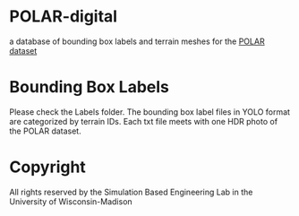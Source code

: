 # POLAR-digital
a database of bounding box labels and terrain meshes for the [POLAR dataset](https://ti.arc.nasa.gov/dataset/IRG_PolarDB/)

# Bounding Box Labels
Please check the Labels folder. The bounding box label files in YOLO format are categorized by terrain IDs. Each txt file meets with one HDR photo of the POLAR dataset.

# Copyright
All rights reserved by the Simulation Based Engineering Lab in the University of Wisconsin-Madison
